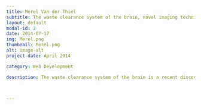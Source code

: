 ```yaml
---
title: Merel Van der Thiel
subtitle: The waste clearance system of the brain, novel imaging techniques and challenges
layout: default
modal-id: 2
date: 2014-07-17
img: Merel.png
thumbnail: Merel.png
alt: image-alt
project-date: April 2014

category: Web Development

description: The waste clearance system of the brain is a recent discovery in human anatomy. Its existence has only been demonstrated less than 10 years ago, but impairment of this system has been found in both healthy aging and various neurodegenerative diseases, such as Alzheimer's disease. Being such a novel discovery and due to the high clinical impact of this system, there is a strong need for the development of non-invasive imaging techniques that enable investigation of the waste clearance system in humans. In this talk, we will start with an overview of the current theories on the cerebral waste clearance system. Thereafter, state-of-the-art MRI techniques used to image parts of this system will be discussed, along with their advantages and shortcomings. We will discuss the recent developments within the field of waste clearance, and highlight the role that open science can play in the advancement of these techniques.



---
```




